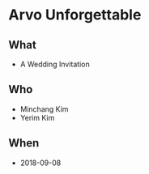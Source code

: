 # Arvo Unforgettable

## What

* A Wedding Invitation

## Who

* Minchang Kim
* Yerim Kim

## When

* 2018-09-08

